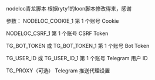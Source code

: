 nodeloc青龙脚本
根据ryty1的loon脚本修改得来，感谢

参数：
NODELOC_COOKIE_1	第 1 个账号 Cookie

NODELOC_CSRF_1	第 1 个账号 CSRF Token

TG_BOT_TOKEN 或 TG_BOT_TOKEN_1	第 1 个账号 Bot Token

TG_USER_ID 或 TG_USER_ID_1	第 1 个账号 Telegram 用户 ID

TG_PROXY（可选）	Telegram 推送代理设置
